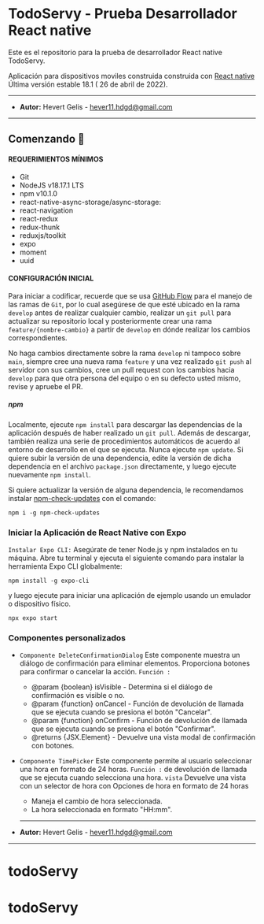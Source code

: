 # TodoServy - Prueba Desarrollador React native

Este es el repositorio para la prueba de desarrollador React native TodoServy.

Aplicación para dispositivos moviles construida construida con [ React native](https://react.dev/) Última versión estable 18.1 ( 26 de abril de 2022).

---

- **Autor:** Hevert Gelis - <hever11.hdgd@gmail.com>

---

## Comenzando 🚀

#### **REQUERIMIENTOS MÍNIMOS**

- Git
- NodeJS v18.17.1 LTS
- npm v10.1.0
- react-native-async-storage/async-storage:
- react-navigation
- react-redux
- redux-thunk
- reduxjs/toolkit
- expo
- moment
- uuid

#### **CONFIGURACIÓN INICIAL**

Para iniciar a codificar, recuerde que se usa [GitHub Flow](https://guides.github.com/introduction/flow/) para el manejo de las ramas de `Git`, por lo cual asegúrese de que esté ubicado en la rama `develop` antes de realizar cualquier cambio, realizar un `git pull` para actualizar su repositorio local y posteriormente crear una rama `feature/{nombre-cambio}` a partir de `develop` en dónde realizar los cambios correspondientes.

No haga cambios directamente sobre la rama `develop` ni tampoco sobre `main`, siempre cree una nueva rama `feature` y una vez realizado `git push` al servidor con sus cambios, cree un pull request con los cambios hacia `develop` para que otra persona del equipo o en su defecto usted mismo, revise y apruebe el PR.

##### **npm**

Localmente, ejecute `npm install` para descargar las dependencias de la aplicación después de haber realizado un `git pull`. Además de descargar, también realiza una serie de procedimientos automáticos de acuerdo al entorno de desarrollo en el que se ejecuta. Nunca ejecute `npm update`. Si quiere subir la versión de una dependencia, edite la versión de dicha dependencia en el archivo `package.json` directamente, y luego ejecute nuevamente `npm install`.

Si quiere actualizar la versión de alguna dependencia, le recomendamos instalar [npm-check-updates](https://github.com/raineorshine/npm-check-updates) con el comando:

```
npm i -g npm-check-updates
```

### **Iniciar la Aplicación de React Native con Expo**

`Instalar Expo CLI:` Asegúrate de tener Node.js y npm instalados en tu máquina.
Abre tu terminal y ejecuta el siguiente comando para instalar la herramienta Expo CLI globalmente:

```
npm install -g expo-cli
```

y luego ejecute para iniciar una aplicación de ejemplo usando un emulador o dispositivo físico.

```
npx expo start
```

### **Componentes personalizados**

- `Componente DeleteConfirmationDialog` Este componente muestra un diálogo de confirmación para eliminar elementos. Proporciona botones para confirmar o cancelar la acción.
  `Función :`

  - @param {boolean} isVisible - Determina si el diálogo de confirmación es visible o no.
  - @param {function} onCancel - Función de devolución de llamada que se ejecuta cuando se presiona el botón "Cancelar".
  - @param {function} onConfirm - Función de devolución de llamada que se ejecuta cuando se presiona el botón "Confirmar".
  - @returns {JSX.Element} - Devuelve una vista modal de confirmación con botones.

- `Componente TimePicker` Este componente permite al usuario seleccionar una hora en formato de 24 horas.
  `Función :` de devolución de llamada que se ejecuta cuando selecciona una hora.
  `vista` Devuelve una vista con un selector de hora con Opciones de hora en formato de 24 horas

  - Maneja el cambio de hora seleccionada.
  - La hora seleccionada en formato "HH:mm".

  ***

- **Autor:** Hevert Gelis - <hever11.hdgd@gmail.com>

---
# todoServy
# todoServy
